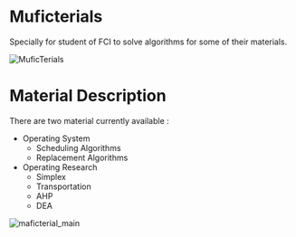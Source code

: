 # Muficterials
Specially for student of FCI to solve algorithms for some of their materials.

![MuficTerials](https://user-images.githubusercontent.com/35526918/164707570-3dbc407d-6fc7-4286-9cbb-236334225d6c.png)

# Material Description
There are two material currently available :
* Operating System
  - Scheduling Algorithms
  - Replacement Algorithms
* Operating Research
  - Simplex
  - Transportation
  - AHP
  - DEA
  
![maficterial_main](https://user-images.githubusercontent.com/35526918/164712177-beb70232-5276-4f00-92f0-67904b4de356.PNG)

